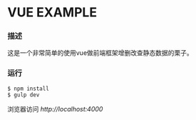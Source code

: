 VUE EXAMPLE
==================================

### 描述

这是一个非常简单的使用vue做前端框架增删改查静态数据的栗子。

### 运行

```Shell
$ npm install
$ gulp dev

```

浏览器访问 _http://localhost:4000_
